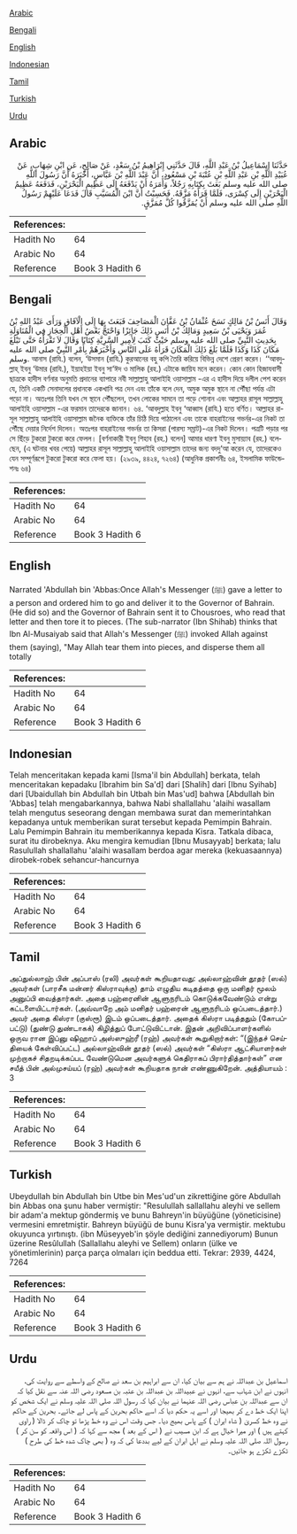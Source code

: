 [Arabic](#arabic)

[Bengali](#bengali)

[English](#english)

[Indonesian](#indonesian)

[Tamil](#tamil)

[Turkish](#turkish)

[Urdu](#urdu)

## Arabic


<div dir="rtl" lang="ar" style={{fontSize:'larger',backgroundColor:'#f8f9fa',padding:20}}>
حَدَّثَنَا إِسْمَاعِيلُ بْنُ عَبْدِ اللَّهِ، قَالَ حَدَّثَنِي إِبْرَاهِيمُ بْنُ سَعْدٍ، عَنْ صَالِحٍ، عَنِ ابْنِ شِهَابٍ، عَنْ عُبَيْدِ اللَّهِ بْنِ عَبْدِ اللَّهِ بْنِ عُتْبَةَ بْنِ مَسْعُودٍ، أَنَّ عَبْدَ اللَّهِ بْنَ عَبَّاسٍ، أَخْبَرَهُ أَنَّ رَسُولَ اللَّهِ صلى الله عليه وسلم بَعَثَ بِكِتَابِهِ رَجُلاً، وَأَمَرَهُ أَنْ يَدْفَعَهُ إِلَى عَظِيمِ الْبَحْرَيْنِ، فَدَفَعَهُ عَظِيمُ الْبَحْرَيْنِ إِلَى كِسْرَى، فَلَمَّا قَرَأَهُ مَزَّقَهُ‏.‏ فَحَسِبْتُ أَنَّ ابْنَ الْمُسَيَّبِ قَالَ فَدَعَا عَلَيْهِمْ رَسُولُ اللَّهِ صلى الله عليه وسلم أَنْ يُمَزَّقُوا كُلَّ مُمَزَّقٍ‏.‏
</div>
<div style={{backgroundColor:'#f8f9fa',padding:20, marginBottom: 10}}><table> <thead> <tr> <th>References:</th> <th></th> </tr> </thead> <tbody><tr><td>Hadith No</td><td>64</td></tr><tr><td>Arabic No</td><td>64</td></tr><tr><td>Reference</td><td>Book 3 Hadith 6</td></tr></tbody></table></div>

## Bengali


<div dir="ltr" lang="bn" style={{fontSize:'larger',backgroundColor:'#f8f9fa',padding:20}}>
وَقَالَ أَنَسُ بْنُ مَالِكٍ نَسَخَ عُثْمَانُ بْنُ عَفَّانَ الْمَصَاحِفَ فَبَعَثَ بِهَا إِلَى الْآفَاقِ وَرَأَى عَبْدُ اللهِ بْنُ عُمَرَ وَيَحْيَى بْنُ سَعِيدٍ وَمَالِكُ بْنُ أَنَسٍ ذَلِكَ جَائِزًا وَاحْتَجَّ بَعْضُ أَهْلِ الْحِجَازِ فِي الْمُنَاوَلَةِ بِحَدِيثِ النَّبِيِّ صلى الله عليه وسلم حَيْثُ كَتَبَ لِأَمِيرِ السَّرِيَّةِ كِتَابًا وَقَالَ لاَ تَقْرَأْهُ حَتَّى تَبْلُغَ مَكَانَ كَذَا وَكَذَا فَلَمَّا بَلَغَ ذَلِكَ الْمَكَانَ قَرَأَهُ عَلَى النَّاسِ وَأَخْبَرَهُمْ بِأَمْرِ النَّبِيِّ صلى الله عليه وسلم. আনাস (রাযি.) বলেন, ‘উসমান (রাযি.) কুরআনের বহু কপি তৈরি করিয়ে বিভিন্ন দেশে প্রেরণ করেন। ‘‘আবদুল্লাহ্ ইবনু ‘উমার (রাযি.), ইয়াহইয়া ইবনু সা‘ঈদ ও মালিক (রহ.) এটাকে জায়িয মনে করেন। কোন কোন হিজাযবাসী ছাত্রকে হাদীস বর্ণনার অনুমতি প্রদানের ব্যাপারে নবী সাল্লাল্লাহু আলাইহি ওয়াসাল্লাম -এর এ হাদীস দিয়ে দলীল পেশ করেন যে, তিনি একটি সেনাদলের প্রধানকে একখানি পত্র দেন এবং তাঁকে বলে দেন, অমুক অমুক স্থানে না পৌঁছা পর্যন্ত এটা পড়ো না। অতঃপর তিনি যখন সে স্থানে পৌঁছলেন, তখন লোকের সামনে তা পড়ে শোনান এবং আল্লাহর রাসূল সাল্লাল্লাহু আলাইহি ওয়াসাল্লাম -এর ফরমান তাদেরকে জানান। ৬৪. ‘আবদুল্লাহ ইবনু ‘আব্বাস (রাযি.) হতে বর্ণিত। আল্লাহর রাসূল সাল্লাল্লাহু আলাইহি ওয়াসাল্লাম জনৈক ব্যক্তিকে তাঁর চিঠি দিয়ে পাঠালেন এবং তাকে বাহরাইনের গভর্নর-এর নিকট তা পৌঁছে দেয়ার নির্দেশ দিলেন। অতঃপর বাহরাইনের গভর্নর তা কিসরা (পারস্য সম্রাট)-এর নিকট দিলেন। পত্রটি পড়ার পর সে ছিঁড়ে টুকরো টুকরো করে ফেলল। [বর্ণনাকারী ইবনু শিহাব (রহ.) বলেন] আমার ধারণা ইবনু মুসায়্যাব (রহ.) বলেছেন, (এ ঘটনার খবর পেয়ে) আল্লাহর রাসূল সাল্লাল্লাহু আলাইহি ওয়াসাল্লাম তাদের জন্য বদদু‘আ করেন যে, তাদেরকেও যেন সম্পূর্ণরূপে টুকরো টুকরো করে ফেলা হয়। (২৯৩৯, ৪৪২৪, ৭২৬৪) (আধুনিক প্রকাশনীঃ ৬৪, ইসলামিক ফাউন্ডেশনঃ ৬৪)
</div>
<div style={{backgroundColor:'#f8f9fa',padding:20, marginBottom: 10}}><table> <thead> <tr> <th>References:</th> <th></th> </tr> </thead> <tbody><tr><td>Hadith No</td><td>64</td></tr><tr><td>Arabic No</td><td>64</td></tr><tr><td>Reference</td><td>Book 3 Hadith 6</td></tr></tbody></table></div>

## English


<div dir="ltr" lang="en" style={{fontSize:'larger',backgroundColor:'#f8f9fa',padding:20}}>
Narrated 'Abdullah bin 'Abbas:Once Allah's Messenger (ﷺ) gave a letter to a person and ordered him to go and deliver it to the Governor of Bahrain. (He did so) and the Governor of Bahrain sent it to Chousroes, who read that letter and then tore it to pieces. (The sub-narrator (Ibn Shihab) thinks that Ibn Al-Musaiyab said that Allah's Messenger (ﷺ) invoked Allah against them (saying), "May Allah tear them into pieces, and disperse them all totally
</div>
<div style={{backgroundColor:'#f8f9fa',padding:20, marginBottom: 10}}><table> <thead> <tr> <th>References:</th> <th></th> </tr> </thead> <tbody><tr><td>Hadith No</td><td>64</td></tr><tr><td>Arabic No</td><td>64</td></tr><tr><td>Reference</td><td>Book 3 Hadith 6</td></tr></tbody></table></div>

## Indonesian


<div dir="ltr" lang="id" style={{fontSize:'larger',backgroundColor:'#f8f9fa',padding:20}}>
Telah menceritakan kepada kami [Isma'il bin Abdullah] berkata, telah menceritakan kepadaku [Ibrahim bin Sa'd] dari [Shalih] dari [Ibnu Syihab] dari [Ubaidullah bin Abdullah bin Utbah bin Mas'ud] bahwa [Abdullah bin 'Abbas] telah mengabarkannya, bahwa Nabi shallallahu 'alaihi wasallam telah mengutus seseorang dengan membawa surat dan memerintahkan kepadanya untuk memberikan surat tersebut kepada Pemimpin Bahrain. Lalu Pemimpin Bahrain itu memberikannya kepada Kisra. Tatkala dibaca, surat itu dirobeknya. Aku mengira kemudian [Ibnu Musayyab] berkata; lalu Rasulullah shallallahu 'alaihi wasallam berdoa agar mereka (kekuasaannya) dirobek-robek sehancur-hancurnya
</div>
<div style={{backgroundColor:'#f8f9fa',padding:20, marginBottom: 10}}><table> <thead> <tr> <th>References:</th> <th></th> </tr> </thead> <tbody><tr><td>Hadith No</td><td>64</td></tr><tr><td>Arabic No</td><td>64</td></tr><tr><td>Reference</td><td>Book 3 Hadith 6</td></tr></tbody></table></div>

## Tamil


<div dir="ltr" lang="ta" style={{fontSize:'larger',backgroundColor:'#f8f9fa',padding:20}}>
அப்துல்லாஹ் பின் அப்பாஸ் (ரலி) அவர்கள் கூறியதாவது: அல்லாஹ்வின் தூதர் (ஸல்) அவர்கள் (பாரசீக மன்னர் கிஸ்ராவுக்கு) தாம் எழுதிய கடிதத்தை ஒரு மனிதர் மூலம் அனுப்பி வைத்தார்கள். அதை பஹ்ரைனின் ஆளுநரிடம் கொடுக்கவேண்டும் என்று கட்டளையிட்டார்கள். (அவ்வாறே அம் மனிதர் பஹ்ரைன் ஆளுநரிடம் ஒப்படைத்தார்.) அவர் அதை கிஸ்ரா (குஸ்ரூ) இடம் ஒப்படைத்தார். அதைக் கிஸ்ரா படித்ததும் (கோபப்பட்டு) (துண்டு துண்டாகக்) கிழித்துப் போட்டுவிட்டான். இதன் அறிவிப்பாளர்களில் ஒருவ ரான இப்னு ஷிஹாப் அஸ்ஸுஹ்ரீ (ரஹ்) அவர்கள் கூறுகிறார்கள்: “(இந்தச் செய்தியைக் கேள்விப்பட்ட) அல்லாஹ்வின் தூதர் (ஸல்) அவர்கள் “கிஸ்ரா ஆட்சியாளர்கள் முற்றாகச் சிதறடிக்கப்பட வேண்டுமென அவர்களுக் கெதிராகப் பிரார்தித்தார்கள்” என சயீத் பின் அல்முசய்யப் (ரஹ்) அவர்கள் கூறியதாக நான் எண்ணுகிறேன். அத்தியாயம் : 3
</div>
<div style={{backgroundColor:'#f8f9fa',padding:20, marginBottom: 10}}><table> <thead> <tr> <th>References:</th> <th></th> </tr> </thead> <tbody><tr><td>Hadith No</td><td>64</td></tr><tr><td>Arabic No</td><td>64</td></tr><tr><td>Reference</td><td>Book 3 Hadith 6</td></tr></tbody></table></div>

## Turkish


<div dir="ltr" lang="tr" style={{fontSize:'larger',backgroundColor:'#f8f9fa',padding:20}}>
Ubeydullah bin Abdullah bin Utbe bin Mes'ud'un zikrettiğine göre Ab­dullah bin Abbas ona şunu haber vermiştir: "Resulullah sallallahu aleyhi ve sellem bir adam'a mektup göndermiş ve bunu Bahreyn'in büyüğüne (yöneticisine) vermesini emretmiştir. Bahreyn büyüğü de bunu Kisra'ya vermiştir. mektubu okuyunca yırtınıştı. (ibn Müseyyeb'in şöyle dediğini zanne­diyorum) Bunun üzerine Resûlullah (Sallallahu aleyhi ve Sellem) onların (ülke ve yönetimlerinin) parça parça olmaları için beddua etti. Tekrar: 2939, 4424, 7264
</div>
<div style={{backgroundColor:'#f8f9fa',padding:20, marginBottom: 10}}><table> <thead> <tr> <th>References:</th> <th></th> </tr> </thead> <tbody><tr><td>Hadith No</td><td>64</td></tr><tr><td>Arabic No</td><td>64</td></tr><tr><td>Reference</td><td>Book 3 Hadith 6</td></tr></tbody></table></div>

## Urdu


<div dir="rtl" lang="ur" style={{fontSize:'larger',backgroundColor:'#f8f9fa',padding:20}}>
اسماعیل بن عبداللہ نے ہم سے بیان کیا، ان سے ابراہیم بن سعد نے صالح کے واسطے سے روایت کی، انہوں نے ابن شہاب سے، انہوں نے عبیداللہ بن عبداللہ بن عتبہ بن مسعود رضی اللہ عنہ سے نقل کیا کہ ان سے عبداللہ بن عباس رضی اللہ عنہما نے بیان کیا کہ رسول اللہ صلی اللہ علیہ وسلم نے ایک شخص کو اپنا ایک خط دے کر بھیجا اور اسے یہ حکم دیا کہ اسے حاکم بحرین کے پاس لے جائے۔ بحرین کے حاکم نے وہ خط کسریٰ ( شاہ ایران ) کے پاس بھیج دیا۔ جس وقت اس نے وہ خط پڑھا تو چاک کر ڈالا ( راوی کہتے ہیں ) اور میرا خیال ہے کہ ابن مسیب نے ( اس کے بعد ) مجھ سے کہا کہ ( اس واقعہ کو سن کر ) رسول اللہ صلی اللہ علیہ وسلم نے اہل ایران کے لیے بددعا کی کہ وہ ( بھی چاک شدہ خط کی طرح ) ٹکڑے ٹکڑے ہو جائیں۔
</div>
<div style={{backgroundColor:'#f8f9fa',padding:20, marginBottom: 10}}><table> <thead> <tr> <th>References:</th> <th></th> </tr> </thead> <tbody><tr><td>Hadith No</td><td>64</td></tr><tr><td>Arabic No</td><td>64</td></tr><tr><td>Reference</td><td>Book 3 Hadith 6</td></tr></tbody></table></div>